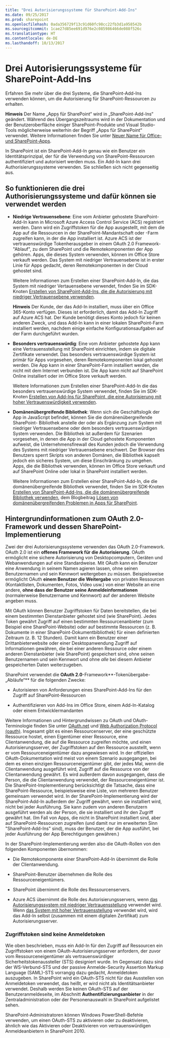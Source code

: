 ```yaml
---
title: "Drei Autorisierungssysteme für SharePoint-Add-Ins"
ms.date: 09/25/2017
ms.prod: sharepoint
ms.openlocfilehash: 0ada356729f13c91d60fc98cc22fb3d1a958542b
ms.sourcegitcommit: 1cae27d85ee691d976e2c085986466de088f526c
ms.translationtype: HT
ms.contentlocale: de-DE
ms.lasthandoff: 10/13/2017
---
```

# <a name="three-authorization-systems-for-sharepoint-add-ins"></a>Drei Autorisierungssysteme für SharePoint-Add-Ins
Erfahren Sie mehr über die drei Systeme, die SharePoint-Add-Ins verwenden können, um die Autorisierung für SharePoint-Ressourcen zu erhalten.
 

 **Hinweis** Der Name „Apps für SharePoint“ wird in „SharePoint-Add-Ins“ geändert. Während des Übergangszeitraums wird in der Dokumentation und der Benutzeroberfläche einiger SharePoint-Produkte und Visual Studio-Tools möglicherweise weiterhin der Begriff „Apps für SharePoint“ verwendet. Weitere Informationen finden Sie unter [Neuer Name für Office- und SharePoint-Apps](new-name-for-apps-for-sharepoint.md#bk_newname).
 

In SharePoint ist ein SharePoint-Add-In genau wie ein Benutzer ein Identitätsprinzipal, der für die Verwendung von SharePoint-Ressourcen authentifiziert und autorisiert werden muss. Ein Add-In kann drei Authorisierungssysteme verwenden. Sie schließen sich nicht gegenseitig aus.
 

## <a name="understand-the-three-authorization-systems-and-when-to-use-them"></a>So funktionieren die drei Authorisierungssysteme und dafür können sie verwendet werden
<a name="UnderstandThreeSystems"> </a>


 

 

-  **Niedrige Vertrauensebene**: Eine vom Anbieter gehostete SharePoint-Add-In kann in Microsoft Azure Access Control Service (ACS) registriert werden. Dann wird ein Zugriffstoken für die App ausgestellt, mit dem die App auf die Ressourcen in der SharePoint-Mandantschaft oder -Farm zugreifen kann, in der die App installiert ist. Azure ACS ist der vertrauenswürdige Tokenherausgeber in einem OAuth 2.0 Framework-"Ablauf", zu dem SharePoint und die Remotekomponenten der App gehören. Apps, die dieses System verwenden, können im Office Store verkauft werden. Das System mit niedriger Vertrauensebene ist in erster Linie für Apps gedacht, deren Remotekomponenten in der Cloud gehostet sind.
    
    Weitere Informationen zum Erstellen einer SharePoint-Add-In, die das System mit niedriger Vertauensebene verwendet, finden Sie im SDK-Knoten  [Erstellen von SharePoint-Add-Ins, die die Autorisierung mit niedriger Vertrauensebene verwenden](creating-sharepoint-add-ins-that-use-low-trust-authorization.md).
    
     **Hinweis** Der Kunde, der das Add-In installiert, muss über ein Office 365-Konto verfügen. Dieses ist erforderlich, damit das Add-In Zugriff auf Azure ACS hat. Der Kunde benötigt dieses Konto jedoch für keinen anderen Zweck, und dass Add-In kann in einer lokalen SharePoint-Farm installiert werden, nachdem einige einfache Konfigurationsaufgaben auf der Farm durchgeführt wurden.
-  **Besonders vertrauenswürdig**: Eine vom Anbieter gehostete App kann eine Vertrauensstellung mit SharePoint einrichten, indem sie digitale Zertifikate verwendet. Das besonders vertrauenswürdige System ist primär für Apps vorgesehen, deren Remotekomponenten lokal gehostet werden. Die App kann in einer SharePoint-Farm installiert werden, die nicht mit dem Internet verbunden ist. Die App kann nicht auf SharePoint Online installiert oder im Office Store verkauft werden.
    
    Weitere Informationen zum Erstellen einer SharePoint-Add-In die das besonders vertrauenswürdige System verwendet, finden Sie im SDK-Knoten  [Erstellen von Add-Ins für SharePoint, die eine Autorisierung mit hoher Vertrauenswürdigkeit verwenden](creating-sharepoint-add-ins-that-use-high-trust-authorization.md).
    
 
-  **Domänenübergreifende Bibliothek**: Wenn sich die Geschäftslogik der App in JavaScript befindet, können Sie die domänenübergreifende SharePoint- Bibliothek anstelle der oder als Ergänzung zum System mit niedriger Vertrauensebene oder dem besonders vertrauenswürdigen System verwenden. Die Bibliothek ist außerdem für Szenarien vorgesehen, in denen die App in der Cloud gehostete Komponenten aufweist, die Unternehmensfirewall des Kunden jedoch die Verwendung des Systems mit niedriger Vertrauensebene erschwert. Der Browser des Benutzers sperrt Skripts von anderen Domänen, die Bibliothek kapselt jedoch ein sicheres System, um diese Einschränkung zu umgehen. Apps, die die Bibliothek verwenden, können im Office Store verkauft und auf SharePoint Online oder lokal in SharePoint installiert werden.
    
    Weitere Informationen zum Erstellen einer SharePoint-Add-In, die die domänenübergreifende Bibliothek verwendet, finden Sie im SDK-Knoten  [Erstellen von SharePoint-Add-Ins, die die domänenübergreifende Bibliothek verwenden](creating-sharepoint-add-ins-that-use-the-cross-domain-library.md), dem Blogbeitrag  [Lösen von domänenübergreifenden Problemen in Apps für SharePoint](http://blogs.msdn.com/b/officeapps/archive/2012/11/29/solving-cross-domain-problems-in-apps-for-sharepoint.aspx).
    
 

## <a name="background-information-about-the-oauth-20-framework-and-the-sharepoint-implementation-of-it"></a>Hintergrundinformationen zum OAuth 2.0-Framework und dessen SharePoint-Implementierung
<a name="UnderstandThreeSystems"> </a>

Zwei der drei Autorisierungssysteme verwenden das OAuth 2.0-Framework. OAuth 2.0 ist ein **offenes Framework für die Autorisierung**. OAuth ermöglicht eine sichere Autorisierung von Desktopcomputern, Geräten und Webanwendungen auf eine Standardweise. Mit OAuth kann ein Benutzer eine Anwendung in seinem Namen agieren lassen, ohne seinen Benutzernamen und sein Kennwort weitergeben zu müssen. Beispielsweise ermöglicht OAuth **einem Benutzer die Weitergabe** von privaten Ressourcen (Kontaktlisten, Dokumenten, Fotos, Video usw.) von einer Website an eine andere, **ohne dass der Benutzer seine Anmeldeinformationen** (normalerweise Benutzername und Kennwort) auf der anderen Website angeben muss.
 

 
Mit OAuth können Benutzer Zugriffstoken für Daten bereitstellen, die bei einem bestimmten Dienstanbieter gehostet sind (wie SharePoint). Jedes Token gewährt Zugriff auf einen bestimmten Ressourcenanbieter (zum Beispiel eine SharePoint-Website) oder auf bestimmte Ressourcen (z. B. Dokumente in einer SharePoint-Dokumentbibliothek) für einen definierten Zeitraum (z. B. 12 Stunden). Damit kann ein Benutzer einer Drittanbieterwebsite oder einer Desktopanwendung Zugriff auf Informationen gewähren, die bei einer anderen Ressource oder einem anderen Dienstanbieter (wie SharePoint) gespeichert sind, ohne seinen Benutzernamen und sein Kennwort und ohne  *alle*  bei diesem Anbieter gespeicherten Daten weiterzugeben.
 

 
SharePoint verwendet die **OAuth 2.0**-Framework**-Tokenübergabe-„Abläufe“** für die folgenden Zwecke:
 

 

- Autorisieren von Anforderungen eines SharePoint-Add-Ins für den Zugriff auf SharePoint-Ressourcen
    
 
- Authentifizieren von Add-Ins im Office Store, einem Add-In-Katalog oder einem Entwicklermandanten
    
 
Weitere Informationen und Hintergrundwissen zu OAuth und OAuth-Terminologie finden Sie unter  [OAuth.net](http://oauth.net/) und [Web Authorization Protocol (oauth)](http://datatracker.ietf.org/doc/active/). Insgesamt gibt es einen Ressourcenserver, der eine geschützte Ressource hostet, einen Eigentümer einer Ressource, eine Clientanwendung, die auf die Ressource zugreifen möchte, und einen Autorisierungsserver, der Zugriffstoken auf den Ressource ausstellt, wenn er vom Ressourceneigentümer dazu angewiesen wird. In der offiziellen OAuth-Dokumentation wird meist von einem Szenario ausgegangen, bei dem es einen einzigen Ressourceneigentümer gibt, der jedes Mal, wenn die Clientanwendung ausgeführt wird, Zugriff auf die Ressource von der Clientanwendung gewährt. Es wird außerdem davon ausgegangen, dass die Person, die die Clientanwendung verwendet, der Ressourceneigentümer ist. Die SharePoint-Implementierung berücksichtigt die Tatsache, dass eine SharePoint-Ressource, beispielsweise eine Liste, von mehreren Benutzer gemeinsam verwendet wird. In der SharePoint-Implementierung wird der SharePoint-Add-In außerdem der Zugriff gewährt, wenn sie installiert wird, nicht bei jeder Ausführung. Sie kann zudem von anderen Benutzern ausgeführt werden als der Person, die sie installiert und ihr den Zugriff gewährt hat. (Im Fall von Apps, die nicht in SharePoint installiert sind, aber auf SharePoint-Ressourcen zugreifen (und damit nur im erweiterten Sinn "SharePoint-Add-Ins" sind), muss der Benutzer, der die App ausführt, bei jeder Ausführung der App Berechtigungen gewähren.)
 

 
In der SharePoint-Implementierung werden also die OAuth-Rollen von den folgenden Komponenten übernommen:
 

 

- Die Remotekomponente einer SharePoint-Add-In übernimmt die Rolle der Clientanwendung.
    
 
- SharePoint-Benutzer übernehmen die Rolle des Ressourceneigentümers.
    
 
- SharePoint übernimmt die Rolle des Ressourcenservers.
    
 
- Azure ACS übernimmt die Rolle des Autorisierungsservers, wenn [das Autorisierungssystem mit niedriger Vertrauensstellung](creating-sharepoint-add-ins-that-use-low-trust-authorization.md) verwendet wird. Wenn [das System mit hoher Vertrauensstellung](creating-sharepoint-add-ins-that-use-high-trust-authorization.md) verwendet wird, wird das Add-In selbst (zusammen mit einem digitalen Zertifikat) zum Autorisierungsserver.
    
 

### <a name="access-tokens-are-not-sign-in-tokens"></a>Zugriffstoken sind keine Anmeldetoken
<a name="FileName_uniquekeyword3"> </a>

Wie oben beschrieben, muss ein Add-In für den Zugriff auf Ressourcen ein Zugriffstoken von einem OAuth-Autorisierungsserver anfordern, der zuvor vom Ressourceneigentümer als vertrauenswürdiger Sicherheitstokenaussteller (STS) designiert wurde. Im Gegensatz dazu sind der WS-Verbund-STS und der passive Anmelde-Security Assertion Markup Language (SAML)-STS vorrangig dazu gedacht, Anmeldetoken auszugeben. In SharePoint wird ein OAuth-STS nicht für das Ausstellen von Anmeldetoken verwendet, das heißt, er wird nicht als Identitätsanbieter verwendet. Deshalb werden Sie keinen OAuth-STS auf der Benutzeranmeldeseite, im Abschnitt **Authentifizierungsanbieter** in der Zentraladministration oder der Personenauswahl in SharePoint aufgelistet sehen.
 

 
SharePoint-Administratoren können Windows PowerShell-Befehle verwenden, um einen OAuth-STS zu aktivieren oder zu deaktivieren, ähnlich wie das Aktivieren oder Deaktivieren von vertrauenswürdigen Anmeldeanbietern in SharePoint 2010. 
 

 

